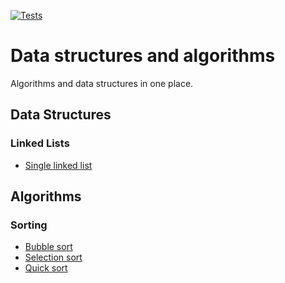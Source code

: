 [![Tests](https://github.com/VladislavShipovskoi/data-structures-and-algorithms/actions/workflows/node.js.yml/badge.svg)](https://github.com/VladislavShipovskoi/data-structures-and-algorithms/actions/workflows/node.js.yml)
# Data structures and algorithms
Algorithms and data structures in one place.
 
 ## Data Structures
  ### Linked Lists
   - [Single linked list](https://github.com/VladislavShipovskoi/data-structures-and-algorithms/blob/main/data-structures/linked-lists/single-linked-list.ts)
 
 ## Algorithms
 ### Sorting
 - [Bubble sort](https://github.com/VladislavShipovskoi/data-structures-and-algorithms/blob/main/algorithms/sorting/bubble-sort.js)
 - [Selection sort](https://github.com/VladislavShipovskoi/data-structures-and-algorithms/blob/main/algorithms/sorting/selection-sort.js)
 - [Quick sort](https://github.com/VladislavShipovskoi/data-structures-and-algorithms/blob/main/algorithms/sorting/quick-sort.js)
